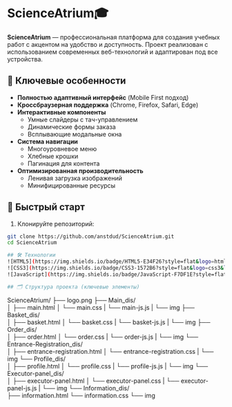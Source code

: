 # ScienceAtrium🎓

**ScienceAtrium** — профессиональная платформа для создания учебных работ с акцентом на удобство и доступность. Проект реализован с использованием современных веб-технологий и адаптирован под все устройства.

## 🌟 Ключевые особенности
- **Полностью адаптивный интерфейс** (Mobile First подход)
- **Кроссбраузерная поддержка** (Chrome, Firefox, Safari, Edge)
- **Интерактивные компоненты**
  - Умные слайдеры с тач-управлением
  - Динамические формы заказа
  - Всплывающие модальные окна
- **Система навигации**
  - Многоуровневое меню
  - Хлебные крошки
  - Пагинация для контента
- **Оптимизированная производительность**
  - Ленивая загрузка изображений
  - Минифицированные ресурсы

## 🚀 Быстрый старт
1. Клонируйте репозиторий:
```bash
git clone https://github.com/anstdud/ScienceAtrium.git
cd ScienceAtrium

## 🛠 Технологии
![HTML5](https://img.shields.io/badge/HTML5-E34F26?style=flat&logo=html5&logoColor=white)
![CSS3](https://img.shields.io/badge/CSS3-1572B6?style=flat&logo=css3&logoColor=white)
![JavaScript](https://img.shields.io/badge/JavaScript-F7DF1E?style=flat&logo=javascript&logoColor=black)

## 🗂 Структура проекта (ключевые элементы)
```
ScienceAtrium/
├── logo.png
├── Main_dis/            
│   ├── main.html
│   └── main.css
|   └── main-js.js
|   └── img
├── Basket_dis/            
│   ├── basket.html
│   └── basket.css
|   └── basket-js.js
|   └── img
├── Order_dis/            
│   ├── order.html
│   └── order.css
|   └── order-js.js
|   └── img
└── Entrance-Registration_dis/            
│   ├── entrance-registration.html
│   └── entrance-registration.css
|   └── img
└── Profile_dis/            
│   ├── profile.html
│   └── profile.css
|   └── profile-js.js
|   └── img
└── Executor-panel_dis/            
│   ├── executor-panel.html
│   └── executor-panel.css
|   └── executor-panel-js.js
|   └── img
└── Information_dis/            
    ├── information.html
    └── information.css
    └── img
```

